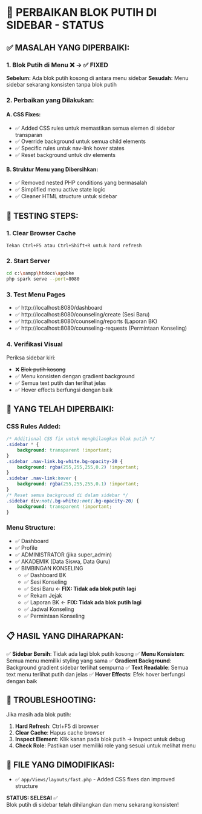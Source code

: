 # 🎯 PERBAIKAN BLOK PUTIH DI SIDEBAR - STATUS

## ✅ MASALAH YANG DIPERBAIKI:

### 1. **Blok Putih di Menu** ❌ → ✅ FIXED
**Sebelum:** Ada blok putih kosong di antara menu sidebar
**Sesudah:** Menu sidebar sekarang konsisten tanpa blok putih

### 2. **Perbaikan yang Dilakukan:**

#### A. CSS Fixes:
- ✅ Added CSS rules untuk memastikan semua elemen di sidebar transparan
- ✅ Override background untuk semua child elements
- ✅ Specific rules untuk nav-link hover states
- ✅ Reset background untuk div elements

#### B. Struktur Menu yang Dibersihkan:
- ✅ Removed nested PHP conditions yang bermasalah
- ✅ Simplified menu active state logic
- ✅ Cleaner HTML structure untuk sidebar

## 🚀 TESTING STEPS:

### 1. **Clear Browser Cache**
```
Tekan Ctrl+F5 atau Ctrl+Shift+R untuk hard refresh
```

### 2. **Start Server**
```bash
cd c:\xampp\htdocs\appbke
php spark serve --port=8080
```

### 3. **Test Menu Pages**
- ✅ http://localhost:8080/dashboard
- ✅ http://localhost:8080/counseling/create (Sesi Baru)
- ✅ http://localhost:8080/counseling/reports (Laporan BK)  
- ✅ http://localhost:8080/counseling-requests (Permintaan Konseling)

### 4. **Verifikasi Visual**
Periksa sidebar kiri:
- ❌ ~~Blok putih kosong~~ 
- ✅ Menu konsisten dengan gradient background
- ✅ Semua text putih dan terlihat jelas
- ✅ Hover effects berfungsi dengan baik

## 🎨 YANG TELAH DIPERBAIKI:

### CSS Rules Added:
```css
/* Additional CSS fix untuk menghilangkan blok putih */
.sidebar * {
    background: transparent !important;
}
.sidebar .nav-link.bg-white.bg-opacity-20 {
    background: rgba(255,255,255,0.2) !important;
}
.sidebar .nav-link:hover {
    background: rgba(255,255,255,0.1) !important;
}
/* Reset semua background di dalam sidebar */
.sidebar div:not(.bg-white):not(.bg-opacity-20) {
    background: transparent !important;
}
```

### Menu Structure:
- ✅ Dashboard
- ✅ Profile  
- ✅ ADMINISTRATOR (jika super_admin)
- ✅ AKADEMIK (Data Siswa, Data Guru)
- ✅ BIMBINGAN KONSELING
  - ✅ Dashboard BK
  - ✅ Sesi Konseling
  - ✅ Sesi Baru ← **FIX: Tidak ada blok putih lagi**
  - ✅ Rekam Jejak
  - ✅ Laporan BK ← **FIX: Tidak ada blok putih lagi** 
  - ✅ Jadwal Konseling
  - ✅ Permintaan Konseling

## 📋 HASIL YANG DIHARAPKAN:

✅ **Sidebar Bersih**: Tidak ada lagi blok putih kosong
✅ **Menu Konsisten**: Semua menu memiliki styling yang sama
✅ **Gradient Background**: Background gradient sidebar terlihat sempurna
✅ **Text Readable**: Semua text menu terlihat putih dan jelas
✅ **Hover Effects**: Efek hover berfungsi dengan baik

## 🔧 TROUBLESHOOTING:

Jika masih ada blok putih:
1. **Hard Refresh**: Ctrl+F5 di browser
2. **Clear Cache**: Hapus cache browser
3. **Inspect Element**: Klik kanan pada blok putih → Inspect untuk debug
4. **Check Role**: Pastikan user memiliki role yang sesuai untuk melihat menu

## 📁 FILE YANG DIMODIFIKASI:
- ✅ `app/Views/layouts/fast.php` - Added CSS fixes dan improved structure

**STATUS: SELESAI** ✅  
Blok putih di sidebar telah dihilangkan dan menu sekarang konsisten!
